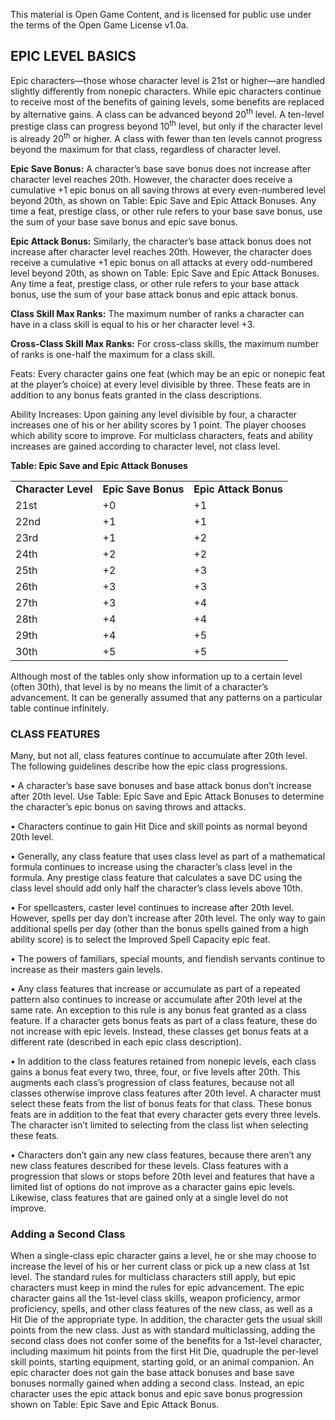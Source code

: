 This material is Open Game Content, and is licensed for public use under
the terms of the Open Game License v1.0a.

## EPIC LEVEL BASICS

Epic characters—those whose character level is 21st or higher—are
handled slightly differently from nonepic characters. While epic
characters continue to receive most of the benefits of gaining levels,
some benefits are replaced by alternative gains. A class can be advanced
beyond 20<sup>th</sup> level. A ten-level prestige class can progress
beyond 10<sup>th</sup> level, but only if the character level is already
20<sup>th</sup> or higher. A class with fewer than ten levels cannot
progress beyond the maximum for that class, regardless of character
level.

**Epic Save Bonus:** A character’s base save bonus does not increase
after character level reaches 20th. However, the character does receive
a cumulative +1 epic bonus on all saving throws at every even-numbered
level beyond 20th, as shown on Table: Epic Save and Epic Attack Bonuses.
Any time a feat, prestige class, or other rule refers to your base save
bonus, use the sum of your base save bonus and epic save bonus.

**Epic Attack Bonus:** Similarly, the character’s base attack bonus does
not increase after character level reaches 20th. However, the character
does receive a cumulative +1 epic bonus on all attacks at every
odd-numbered level beyond 20th, as shown on Table: Epic Save and Epic
Attack Bonuses. Any time a feat, prestige class, or other rule refers to
your base attack bonus, use the sum of your base attack bonus and epic
attack bonus.

**Class Skill Max Ranks:** The maximum number of ranks a character can
have in a class skill is equal to his or her character level +3.

**Cross-Class Skill Max Ranks:** For cross-class skills, the maximum
number of ranks is one-half the maximum for a class skill.

Feats: Every character gains one feat (which may be an epic or nonepic
feat at the player’s choice) at every level divisible by three. These
feats are in addition to any bonus feats granted in the class
descriptions.

Ability Increases: Upon gaining any level divisible by four, a character
increases one of his or her ability scores by 1 point. The player
chooses which ability score to improve. For multiclass characters, feats
and ability increases are gained according to character level, not class
level.

**Table: Epic Save and Epic Attack Bonuses**

<table>
<tbody>
<tr class="odd">
<td><strong>Character Level</strong></td>
<td><strong>Epic Save Bonus</strong></td>
<td><strong>Epic Attack Bonus</strong></td>
</tr>
<tr class="even">
<td>21st</td>
<td>+0</td>
<td>+1</td>
</tr>
<tr class="odd">
<td>22nd</td>
<td>+1</td>
<td>+1</td>
</tr>
<tr class="even">
<td>23rd</td>
<td>+1</td>
<td>+2</td>
</tr>
<tr class="odd">
<td>24th</td>
<td>+2</td>
<td>+2</td>
</tr>
<tr class="even">
<td>25th</td>
<td>+2</td>
<td>+3</td>
</tr>
<tr class="odd">
<td>26th</td>
<td>+3</td>
<td>+3</td>
</tr>
<tr class="even">
<td>27th</td>
<td>+3</td>
<td>+4</td>
</tr>
<tr class="odd">
<td>28th</td>
<td>+4</td>
<td>+4</td>
</tr>
<tr class="even">
<td>29th</td>
<td>+4</td>
<td>+5</td>
</tr>
<tr class="odd">
<td>30th</td>
<td>+5</td>
<td>+5</td>
</tr>
</tbody>
</table>

Although most of the tables only show information up to a certain level
(often 30th), that level is by no means the limit of a character’s
advancement. It can be generally assumed that any patterns on a
particular table continue infinitely.

### CLASS FEATURES 

Many, but not all, class features continue to accumulate after 20th
level. The following guidelines describe how the epic class
progressions.

• A character’s base save bonuses and base attack bonus don’t increase
after 20th level. Use Table: Epic Save and Epic Attack Bonuses to
determine the character’s epic bonus on saving throws and attacks.

• Characters continue to gain Hit Dice and skill points as normal beyond
20th level.

• Generally, any class feature that uses class level as part of a
mathematical formula continues to increase using the character’s class
level in the formula. Any prestige class feature that calculates a save
DC using the class level should add only half the character’s class
levels above 10th.

• For spellcasters, caster level continues to increase after 20th level.
However, spells per day don’t increase after 20th level. The only way to
gain additional spells per day (other than the bonus spells gained from
a high ability score) is to select the Improved Spell Capacity epic
feat.

• The powers of familiars, special mounts, and fiendish servants
continue to increase as their masters gain levels.

• Any class features that increase or accumulate as part of a repeated
pattern also continues to increase or accumulate after 20th level at the
same rate. An exception to this rule is any bonus feat granted as a
class feature. If a character gets bonus feats as part of a class
feature, these do not increase with epic levels. Instead, these classes
get bonus feats at a different rate (described in each epic class
description).

• In addition to the class features retained from nonepic levels, each
class gains a bonus feat every two, three, four, or five levels after
20th. This augments each class’s progression of class features, because
not all classes otherwise improve class features after 20th level. A
character must select these feats from the list of bonus feats for that
class. These bonus feats are in addition to the feat that every
character gets every three levels. The character isn’t limited to
selecting from the class list when selecting these feats.

• Characters don’t gain any new class features, because there aren’t any
new class features described for these levels. Class features with a
progression that slows or stops before 20th level and features that have
a limited list of options do not improve as a character gains epic
levels. Likewise, class features that are gained only at a single level
do not improve.

### Adding a Second Class 

When a single-class epic character gains a level, he or she may choose
to increase the level of his or her current class or pick up a new class
at 1st level. The standard rules for multiclass characters still apply,
but epic characters must keep in mind the rules for epic advancement.
The epic character gains all the 1st-level class skills, weapon
proficiency, armor proficiency, spells, and other class features of the
new class, as well as a Hit Die of the appropriate type. In addition,
the character gets the usual skill points from the new class. Just as
with standard multiclassing, adding the second class does not confer
some of the benefits for a 1st-level character, including maximum hit
points from the first Hit Die, quadruple the per-level skill points,
starting equipment, starting gold, or an animal companion. An epic
character does not gain the base attack bonuses and base save bonuses
normally gained when adding a second class. Instead, an epic character
uses the epic attack bonus and epic save bonus progression shown on
Table: Epic Save and Epic Attack Bonus.
